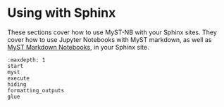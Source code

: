 # Using with Sphinx

These sections cover how to use MyST-NB with your Sphinx sites.
They cover how to use Jupyter Notebooks with MyST markdown, as well as
[MyST Markdown Notebooks](markdown.md), in your Sphinx site.

```{toctree}
:maxdepth: 1
start
myst
execute
hiding
formatting_outputs
glue
```
